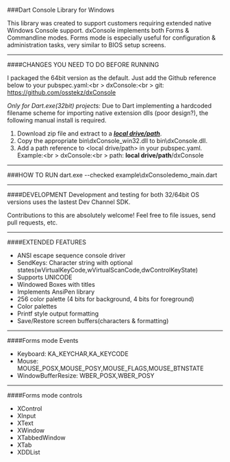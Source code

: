 
###Dart Console Library for Windows

This library was created to support customers requiring extended native Windows Console support.
dxConsole implements both Forms & Commandline modes. Forms mode is especially useful for configuration &
administration tasks, very similar to BIOS setup screens.

------------------------------------
####CHANGES YOU NEED TO DO BEFORE RUNNING

I packaged the 64bit version as the default.
Just add the Github reference below to your pubspec.yaml:<br \>
  dxConsole:<br \>
     git: https://github.com/osstekz/dxConsole

_Only for Dart.exe(32bit) projects:_
Due to Dart implementing a hardcoded filename scheme for importing native extension dlls (poor design?), the following manual install is required.
   
  1. Download zip file and extract to a <b><u><i>local drive/path</i></u></b>.
  2. Copy the appropriate bin\dxConsole_win32.dll to bin\dxConsole.dll.
  3. Add a path reference to <local drive/path> in your pubspec.yaml. Example:<br \>
  		dxConsole:<br \>
  		   path: __local drive/path__/dxConsole
	
------------------------------------
###HOW TO RUN
dart.exe --checked  example\dxConsoledemo_main.dart
 
------------------------------------
####DEVELOPMENT
Development and testing for both 32/64bit OS versions uses the lastest Dev Channel SDK.  

Contributions to this are absolutely welcome! Feel free to file issues, send pull requests, etc.
 
------------------------------------
####EXTENDED FEATURES
- ANSI escape sequence console driver
- SendKeys: Character string with optional states(wVirtualKeyCode,wVirtualScanCode,dwControlKeyState)
- Supports UNICODE
- Windowed Boxes with titles
- Implements AnsiPen library
- 256 color palette (4 bits for background, 4 bits for foreground)
- Color palettes
- Printf style output formatting
- Save/Restore screen buffers(characters & formatting)

------------------------------------
####Forms mode Events
- Keyboard: KA_KEYCHAR,KA_KEYCODE
- Mouse: MOUSE_POSX,MOUSE_POSY,MOUSE_FLAGS,MOUSE_BTNSTATE
- WindowBufferResize: WBER_POSX,WBER_POSY

------------------------------------
####Forms mode controls
- XControl
- XInput
- XText
- XWindow
- XTabbedWindow
- XTab
- XDDList
